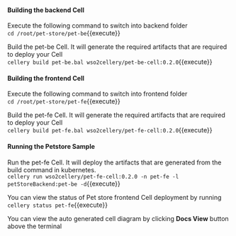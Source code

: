 #### Building the backend Cell  
Execute the following command to switch into backend folder  
`cd /root/pet-store/pet-be`{{execute}}

Build the pet-be Cell. It will generate the required artifacts that are required to deploy your Cell  
`cellery build pet-be.bal wso2cellery/pet-be-cell:0.2.0`{{execute}}  

#### Building the frontend Cell
Execute the following command to switch into frontend folder  
`cd /root/pet-store/pet-fe`{{execute}}

Build the pet-fe Cell. It will generate the required artifacts that are required to deploy your Cell  
`cellery build pet-fe.bal wso2cellery/pet-fe-cell:0.2.0`{{execute}}

#### Running the Petstore Sample

Run the pet-fe Cell. It will deploy the artifacts that are generated from the build command in kubernetes.  
`cellery run wso2cellery/pet-fe-cell:0.2.0 -n pet-fe -l petStoreBackend:pet-be -d`{{execute}}

You can view the status of Pet store frontend Cell deployment by running  
`cellery status pet-fe`{{execute}}

You can view the auto generated cell diagram by clicking **Docs View** button above the terminal
